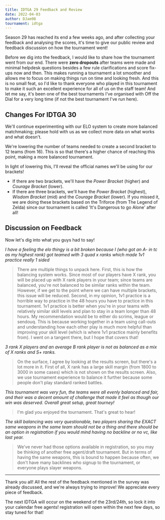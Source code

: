 ```yaml
---
title: IDTGA 29 Feedback and Review
date: 2022-04-03
author: DJam98
tournament: idtga
---
```


Season 29 has reached its end a few weeks ago, and after collecting your feedback and analysing the scores, it's time to give our public review and feedback discussion on how the tournament went!

Before we dig into the feedback, I would like to share how the tournament went from our end. There were **zero dropouts** after teams were made and minimal helpdesk questions besides a few rule clarifications and score fix-ups now and then. This makes running a tournament a lot smoother and allows me to focus on making things run on time and looking fresh. And this is no small feat, so I'd like to thank everyone who played in this tournament to make it such an excellent experience for all of us on the staff team! And let me say, it's been one of the best tournaments I've organised with Off the Dial for a very long time (if not the best tournament I've run here).

## Changes For IDTGA 30
We'll continue experimenting with our ELO system to create more balanced matchmaking; please hold with us as we collect more data on what works and what doesn't.

We're lowering the number of teams needed to create a second bracket to 12 teams (from 16). This is so that there's a higher chance of reaching this point, making a more balanced tournament.

In light of lowering this, I'll reveal the official names we'll be using for our brackets!
- If there are two brackets, we'll have the *Power Bracket* (higher) and *Courage Bracket* (lower).
- If there are three brackets, we'll have the *Power Bracket* (highest), *Wisdom Bracket* (mid) and the *Courage Bracket* (lower).
If you missed it, we are doing these brackets based on the Triforce (from The Legend of Zelda) since our tournament is called 'It's Dangerous to go Alone' after all!

## Discussion on Feedback

Now let's dig into what you guys had to say!

*I have a feeling the elo thingy is a bit broken because I (who got an A- in tc as my highest rank) got teamed with 3 quad x ranks which made 1v1 practice really 1 sided*
> There are multiple things to unpack here. First, this is how the balancing system works. Since most of our players have X rank, you will be placed up with X rank players in your team; since teams are balanced, you're not balanced to be similar ranks within the team. However, if we get to the point where we can have multiple brackets, this issue will be reduced. Second, in my opinion, 1v1 practice is a horrible way to practice in the 48 hours you have to practice in this tournament. 1v1 practice is better when you're in your teams with relatively similar skill levels and plan to stay in a team longer than 48 hours. My recommendation would be to either do scrims, league or sendouq. This is because working together in a team using call-outs and understanding how each other play is much more helpful than improving your skill level (which is where 1v1 practice mainly benefits from). I went on a tangent there, but I hope that covers that!

*3 rank X players and an average B rank player is not as balanced as a mix of X ranks and S+ ranks.*
> On the surface, I agree by looking at the results screen, but there's a lot more in it. First of all, X rank has a large skill margin (from 1800 to 3000 in some cases) which is not shown on the results screen. Also, we use tournament experience to balance it further because some people don't play standard ranked battles.

*This tournament was very fun, the teams were all evenly balanced and fair, and their was a decent amount of challenge that made it feel as though our win was deserved. Overall great setup, great tourney!*
> I'm glad you enjoyed the tournament. That's great to hear!

*The skill balancing was very questionable, two players sharing the EXACT same weapons in the same team should not be a thing and there should be an option in registration if you would mind having no backline or no vc, like last year.*
> We've never had those options available in registration, so you may be thinking of another free agent/draft tournament. But in terms of having the same weapons, this is bound to happen because often, we don't have many backlines who signup to the tournament, or everyone plays slayer weapons.

---

Thank you all! All the rest of the feedback mentioned in the survey was already discussed, and we're always trying to improve! We appreciate every piece of feedback.

The next IDTGA will occur on the weekend of the 23rd/24th, so lock it into your calendar free agents! registration will open within the next few days, so stay tuned for that!
